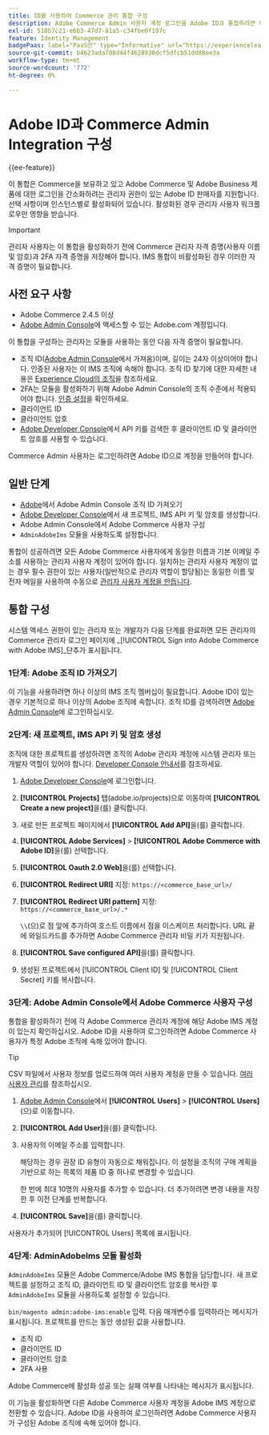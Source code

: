 ```yaml
---
title: ID를 사용하여 Commerce 관리 통합 구성
description: Adobe Commerce Admin 사용자 계정 로그인을 Adobe ID과 통합하려면 이 선택적 절차를 따르십시오.
exl-id: 518b7c21-e6b3-47d7-81a5-c34fbe0f197c
feature: Identity Management
badgePaas: label="PaaS만" type="Informative" url="https://experienceleague.adobe.com/en/docs/commerce/user-guides/product-solutions" tooltip="Adobe Commerce 온 클라우드 프로젝트(Adobe 관리 PaaS 인프라) 및 온프레미스 프로젝트에만 적용됩니다."
source-git-commit: b4623ada788d44f4628930dcf5dfcb51dd88ee3a
workflow-type: tm+mt
source-wordcount: '772'
ht-degree: 0%

---
```


# Adobe ID과 Commerce Admin Integration 구성

{{ee-feature}}

이 통합은 Commerce을 보유하고 있고 Adobe Commerce 및 Adobe Business 제품에 대한 로그인을 간소화하려는 관리자 권한이 있는 Adobe ID 판매자를 지원합니다. 선택 사항이며 인스턴스별로 활성화되어 있습니다. 활성화된 경우 관리자 사용자 워크플로우만 영향을 받습니다. 

>[!IMPORTANT]
>
>관리자 사용자는 이 통합을 활성화하기 전에 Commerce 관리자 자격 증명(사용자 이름 및 암호)과 2FA 자격 증명을 저장해야 합니다. IMS 통합이 비활성화된 경우 이러한 자격 증명이 필요합니다.

## 사전 요구 사항

* Adobe Commerce 2.4.5 이상
* [Adobe Admin Console](https://adminconsole.adobe.com/)에 액세스할 수 있는 Adobe.com 계정입니다.

이 통합을 구성하는 관리자는 모듈을 사용하는 동안 다음 자격 증명이 필요합니다.

* 조직 ID([Adobe Admin Console](https://adminconsole.adobe.com/)에서 가져옴)이며, 길이는 24자 이상이어야 합니다. 인증된 사용자는 이 IMS 조직에 속해야 합니다. 조직 ID 찾기에 대한 자세한 내용은 [Experience Cloud의 조직](https://experienceleague.adobe.com/docs/core-services/interface/administration/organizations.html)을 참조하세요.
* 2FA는 모듈을 활성화하기 위해 Adobe Admin Console의 조직 수준에서 적용되어야 합니다. [인증 설정](https://helpx.adobe.com/enterprise/using/authentication-settings.html#two-step-verification)을 확인하세요.
* 클라이언트 ID
* 클라이언트 암호
* [Adobe Developer Console](https://developer.adobe.com/developer-console/docs/guides/credentials/)에서 API 키를 검색한 후 클라이언트 ID 및 클라이언트 암호를 사용할 수 있습니다.

Commerce Admin 사용자는 로그인하려면 Adobe ID으로 계정을 만들어야 합니다.

## 일반 단계

* [Adobe](https://adminconsole.adobe.com/)에서 Adobe Admin Console 조직 ID 가져오기
* [Adobe Developer Console](https://developer.adobe.com/)에서 새 프로젝트, IMS API 키 및 암호를 생성합니다.
* Adobe Admin Console에서 Adobe Commerce 사용자 구성
* `AdminAdobeIms` 모듈을 사용하도록 설정합니다.

통합이 성공하려면 모든 Adobe Commerce 사용자에게 동일한 이름과 기본 이메일 주소를 사용하는 관리자 사용자 계정이 있어야 합니다. 일치하는 관리자 사용자 계정이 없는 경우 필수 권한이 있는 사용자(일반적으로 관리자 역할이 할당됨)는 동일한 이름 및 전자 메일을 사용하여 수동으로 [관리자 사용자 계정을 만듭니다](../systems/permissions-users-all.md#create-a-user).

## 통합 구성

시스템 액세스 권한이 있는 관리자 또는 개발자가 다음 단계를 완료하면 모든 관리자의 Commerce 관리자 로그인 페이지에 _[!UICONTROL Sign into Adobe Commerce with Adobe IMS]_단추가 표시됩니다.

### 1단계: Adobe 조직 ID 가져오기

이 기능을 사용하려면 하나 이상의 IMS 조직 멤버십이 필요합니다. Adobe ID이 있는 경우 기본적으로 하나 이상의 Adobe 조직에 속합니다. 조직 ID를 검색하려면 [Adobe Admin Console](https://adminconsole.adobe.com/)에 로그인하십시오.

### 2단계: 새 프로젝트, IMS API 키 및 암호 생성

조직에 대한 프로젝트를 생성하려면 조직의 Adobe 관리자 계정에 시스템 관리자 또는 개발자 역할이 있어야 합니다. [Developer Console 안내서](https://developer.adobe.com/developer-console/docs/guides/projects/)를 참조하세요.

1. [Adobe Developer Console](https://developer.adobe.com/)에 로그인합니다.
1. **[!UICONTROL Projects]** 탭(adobe.io/projects)으로 이동하여 **[!UICONTROL Create a new project]**&#x200B;을(를) 클릭합니다.
1. 새로 만든 프로젝트 페이지에서 **[!UICONTROL Add API]**&#x200B;을(를) 클릭합니다.
1. **[!UICONTROL Adobe Services]** > **[!UICONTROL Adobe Commerce with Adobe ID]**&#x200B;을(를) 선택합니다.
1. **[!UICONTROL Oauth 2.0 Web]**&#x200B;을(를) 선택합니다.
1. **[!UICONTROL Redirect URI]** 지정: `https://<commerce_base_url>/`
1. **[!UICONTROL Redirect URI pattern]** 지정: `https://<commerce_base_url>/.*`

   `\\`(으)로 점 앞에 추가하여 호스트 이름에서 점을 이스케이프 처리합니다. URL 끝에 와일드카드를 추가하면 Adobe Commerce 관리자 비밀 키가 지원됩니다.

1. **[!UICONTROL Save configured API]**&#x200B;을(를) 클릭합니다.
1. 생성된 프로젝트에서 [!UICONTROL Client ID] 및 [!UICONTROL Client Secret] 키를 복사합니다.

### 3단계: Adobe Admin Console에서 Adobe Commerce 사용자 구성

통합을 활성화하기 전에 각 Adobe Commerce 관리자 계정에 해당 Adobe IMS 계정이 있는지 확인하십시오. Adobe ID을 사용하여 로그인하려면 Adobe Commerce 사용자가 특정 Adobe 조직에 속해 있어야 합니다.

>[!TIP]
>
>CSV 파일에서 사용자 정보를 업로드하여 여러 사용자 계정을 만들 수 있습니다. [여러 사용자 관리](https://helpx.adobe.com/enterprise/using/bulk-upload-users.html)를 참조하십시오.

1. [Adobe Admin Console](https://helpx.adobe.com/enterprise/using/admin-console.html)에서 **[!UICONTROL Users]** > **[!UICONTROL Users]**(으)로 이동합니다.

1. **[!UICONTROL Add User]**&#x200B;을(를) 클릭합니다.

1. 사용자의 이메일 주소를 입력합니다.

   해당하는 경우 권장 ID 유형이 자동으로 채워집니다. 이 설정을 조직의 구매 계획을 기반으로 하는 목록의 제품 ID 중 하나로 변경할 수 있습니다.

   한 번에 최대 10명의 사용자를 추가할 수 있습니다. 더 추가하려면 변경 내용을 저장한 후 이전 단계를 반복합니다.

1. **[!UICONTROL Save]**&#x200B;을(를) 클릭합니다.

사용자가 추가되어 [!UICONTROL Users] 목록에 표시됩니다.

### 4단계: AdminAdobeIms 모듈 활성화

`AdminAdobeIms` 모듈은 Adobe Commerce/Adobe IMS 통합을 담당합니다. 새 프로젝트를 설정하고 조직 ID, 클라이언트 ID 및 클라이언트 암호를 복사한 후 `AdminAdobeIms` 모듈을 사용하도록 설정할 수 있습니다.

`bin/magento admin:adobe-ims:enable` 입력. 다음 매개변수를 입력하라는 메시지가 표시됩니다. 프로젝트를 만드는 동안 생성된 값을 사용합니다.

* 조직 ID
* 클라이언트 ID
* 클라이언트 암호
* 2FA 사용

Adobe Commerce에 활성화 성공 또는 실패 여부를 나타내는 메시지가 표시됩니다.

이 기능을 활성화하면 다른 Adobe Commerce 사용자 계정을 Adobe IMS 계정으로 전환할 수 있습니다. Adobe ID을 사용하여 로그인하려면 Adobe Commerce 사용자가 구성된 Adobe 조직에 속해 있어야 합니다.
